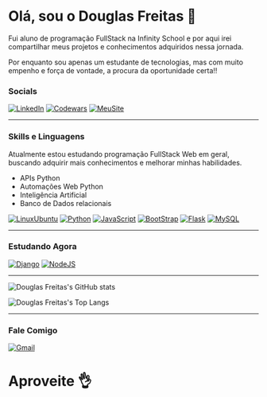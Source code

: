 # Olá, sou o Douglas Freitas 👋

Fui aluno de programação FullStack na Infinity School e por aqui irei compartilhar meus projetos e conhecimentos adquiridos nessa jornada.

Por enquanto sou apenas um estudante de tecnologias, mas com muito empenho e força de vontade, a procura da oportunidade certa!!

### Socials
[![LinkedIn](https://img.shields.io/badge/LinkedIn-0077B5?style=for-the-badge&logo=linkedin&logoColor=white)](https://www.linkedin.com/in/douglas-freitas-65602a329/)
[![Codewars](https://img.shields.io/badge/Codewars-B1361E?style=for-the-badge&logo=Codewars&logoColor=white)](https://www.codewars.com/users/defreitassl)
[![MeuSite](https://img.shields.io/badge/website-000000?style=for-the-badge&logo=About.me&logoColor=white)](https://douglasfreitasdev.vercel.app)

---

### Skills e Linguagens
Atualmente estou estudando programação FullStack Web em geral, buscando adquirir mais conhecimentos e melhorar minhas habilidades.

 - APIs Python
 - Automações Web Python
 - Inteligência Artificial
 - Banco de Dados relacionais

[![LinuxUbuntu](https://img.shields.io/badge/Ubuntu-E95420?style=for-the-badge&logo=ubuntu&logoColor=white)]()
[![Python](https://img.shields.io/badge/Python-14354C?style=for-the-badge&logo=python&logoColor=white)]()
[![JavaScript](https://img.shields.io/badge/JavaScript-F7DF1E?style=for-the-badge&logo=javascript&logoColor=black)]()
[![BootStrap](https://img.shields.io/badge/Bootstrap-563D7C?style=for-the-badge&logo=bootstrap&logoColor=white)]()
[![Flask](https://img.shields.io/badge/Flask-000000?style=for-the-badge&logo=flask&logoColor=white)]()
[![MySQL](https://img.shields.io/badge/PostgreSQL-316192?style=for-the-badge&logo=postgresql&logoColor=white)]()

---

### Estudando Agora

[![Django](https://img.shields.io/badge/Django-092E20?style=for-the-badge&logo=django&logoColor=white)]()
[![NodeJS](https://img.shields.io/badge/Node.js-43853D?style=for-the-badge&logo=node.js&logoColor=white)]()

---

![Douglas Freitas's GitHub stats](https://github-readme-stats.vercel.app/api?username=defreitassl&show_icons=true&theme=tokyonight) 

![Douglas Freitas's Top Langs](https://github-readme-stats.vercel.app/api/top-langs/?username=defreitassl&layout=compact&theme=tokyonight)

---

### Fale Comigo

[![Gmail](https://img.shields.io/badge/Gmail-D14836?style=for-the-badge&logo=gmail&logoColor=white)](mailTo:douglasamf14@gmail.com)

# Aproveite 👌
